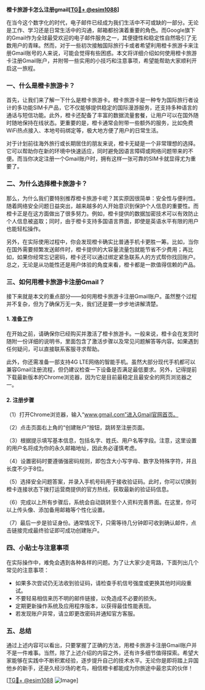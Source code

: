 **橙卡旅游卡怎么注册gmail[[TG💪+ @esim1088](https://t.me/s/esim1088)]**

在当今这个数字化的时代，电子邮件已经成为我们生活中不可或缺的一部分。无论是工作、学习还是日常生活中的沟通，邮箱都扮演着重要的角色。而Google旗下的Gmail作为全球最受欢迎的电子邮件服务之一，其便捷性和稳定性自然吸引了无数用户的青睐。然而，对于一些初次接触国际旅行卡或者希望利用橙卡旅游卡来注册Gmail账号的人来说，可能会觉得有些困惑。本文将详细介绍如何使用橙卡旅游卡注册Gmail账户，并附带一些实用的小技巧和注意事项，希望能帮助大家顺利开启这一旅程。

### 一、什么是橙卡旅游卡？

首先，让我们来了解一下什么是橙卡旅游卡。橙卡旅游卡是一种专为国际旅行者设计的多功能SIM卡产品，它不仅能够提供稳定的国际漫游服务，还支持多种语言的通话与短信功能。此外，橙卡还配备了丰富的数据流量套餐，让用户可以在国外随时随地保持在线状态。更重要的是，橙卡通常会附带一些额外的服务，比如免费WiFi热点接入、本地号码绑定等，极大地方便了用户的日常生活。

对于计划前往海外旅行或长期居住的朋友来说，橙卡无疑是一个非常理想的选择。它可以帮助你在新的环境中快速适应，同时避免因语言障碍或网络问题带来的不便。而当你决定注册一个Gmail账户时，拥有这样一张可靠的SIM卡就显得尤为重要了。

### 二、为什么选择橙卡旅游卡？

那么，为什么我们要特别推荐橙卡旅游卡呢？其实原因很简单：安全性与便利性。随着网络安全问题日益突出，越来越多的人开始意识到保护个人信息的重要性。而橙卡正是在这方面做出了很多努力。例如，橙卡提供的数据加密技术可以有效防止个人信息被盗取；同时，由于橙卡支持多国语言界面，即使是英语水平有限的用户也能轻松操作。

另外，在实际使用过程中，你会发现橙卡确实比普通手机卡更胜一筹。比如，当你在国外需要频繁发送邮件时，橙卡提供的大容量流量包就能节省不少费用；再比如，如果你经常忘记密码，橙卡还可以通过绑定紧急联系人的方式帮你找回账户。总之，无论是从功能性还是用户体验的角度来看，橙卡都是一款值得信赖的产品。

### 三、如何用橙卡旅游卡注册Gmail？

接下来就是本文的重点部分——如何用橙卡旅游卡注册Gmail账户。虽然整个过程并不复杂，但为了确保万无一失，我们还是要一步步地讲解清楚。

#### 1. 准备工作

在开始之前，请确保你已经购买并激活了橙卡旅游卡。一般来说，橙卡会在发货时随附一份详细的说明书，里面包含了激活步骤以及常见问题解答等内容。如果遇到任何疑问，可以直接联系客服寻求帮助。

此外，你还需准备一部支持4G LTE网络的智能手机。虽然大部分现代手机都可以兼容Gmail注册流程，但仍建议检查一下设备是否满足最低要求。另外，记得提前下载最新版本的Chrome浏览器，因为它是目前最稳定且最安全的网页浏览器之一。

#### 2. 注册步骤

（1）打开Chrome浏览器，输入“www.gmail.com”进入Gmail官网首页。

（2）点击页面右上角的“创建账户”按钮，跳转至注册页面。

（3）根据提示填写基本信息，包括名字、姓氏、用户名等字段。注意，这里设置的用户名将成为你的永久邮箱地址，因此务必谨慎考虑。

（4）设置密码时要遵循强密码规则，即包含大小写字母、数字及特殊字符，并且长度不少于8位。

（5）选择安全问题答案，并录入手机号码用于接收验证码。此时，你可以切换到橙卡连接状态下拨打运营商提供的官方热线，获取最新的验证码信息。

（6）完成以上所有步骤后，系统会自动跳转至个人资料完善界面。在这里，你可以上传头像、添加备用邮箱等个性化设置。

（7）最后一步是验证身份。通常情况下，只需等待几分钟即可收到确认邮件，点击链接完成最终验证即可成功创建账户。

### 四、小贴士与注意事项

在实际操作中，难免会遇到各种各样的问题。为了让大家少走弯路，下面列出几个常见的注意事项：

- 如果多次尝试仍无法收到验证码，请检查手机信号强度或更换其他时间段重试。
- 不要轻易相信来历不明的邮件链接，以免造成不必要的损失。
- 定期更新操作系统及应用程序版本，以获得最佳性能表现。
- 若发现账户异常，请立即更改密码并通知官方客服。

### 五、总结

通过上述内容可以看出，只要掌握了正确的方法，用橙卡旅游卡注册Gmail账户并不是一件难事。当然，除了上述介绍的内容之外，还有许多细节值得探索。希望大家能够在实践中不断积累经验，逐步提升自己的技术水平。无论你是即将踏上异国他乡的新手，还是久经沙场的老鸟，相信橙卡都能成为你旅途中最忠实的伙伴！

[[TG💪+ @esim1088](https://t.me/s/esim1088) ![Image](https://i.postimg.cc/4NQfJmqS/Snipaste-2025-05-13-00-14-12.png)]